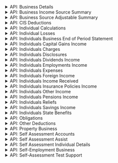 <details>
  <summary>
API: Business Details
 </summary>
API: [Business Details](https://developer.service.hmrc.gov.uk/api-documentation/docs/api/service/business-details-api/1.0) (Sandbox: 1.0, Production: 1.0)

- Endpoint: List All Businesses
- Endpoint: Retrieve Business Details
- Endpoint: Create and Amend Quarterly Period Type for a Business
</details>

<details>
  <summary>
API: Business Income Source Summary
 </summary>
API: [Business Income Source Summary](https://developer.service.hmrc.gov.uk/api-documentation/docs/api/service/self-assessment-biss-api/2.0) (Sandbox: 2.0, Production: 2.0)

- Endpoint: Retrieve a Business Income Source Summary (BISS)
</details>

<details>
  <summary>
API: Business Source Adjustable Summary
 </summary>
API: [Business Source Adjustable Summary](https://developer.service.hmrc.gov.uk/api-documentation/docs/api/service/self-assessment-bsas-api/5.0) (Sandbox: 5.0, Production: 4.0)

- Endpoint: List Business Source Adjustable Summaries [test only]
- Endpoint: Trigger a Business Source Adjustable Summary [test only]
- Endpoint: Retrieve a Self-Employment Business Source Adjustable Summary (BSAS)
- Endpoint: Submit Self-Employment Accounting Adjustments [test only]
- Endpoint: Retrieve a UK Property Business Source Adjustable Summary (BSAS)
- Endpoint: Submit UK Property Accounting Adjustments [test only]
- Endpoint: Retrieve a Foreign Property Business Source Adjustable Summary (BSAS)
- Endpoint: Submit Foreign Property Accounting Adjustments [test only]
</details>

<details>
  <summary>
API: CIS Deductions
 </summary>
API: [CIS Deductions](https://developer.service.hmrc.gov.uk/api-documentation/docs/api/service/cis-deductions-api/2.0) (Sandbox: 2.0, Production: 2.0)

- Endpoint: Retrieve CIS Deductions for Subcontractor
- Endpoint: Create CIS Deductions for Subcontractor
- Endpoint: Amend CIS Deductions for Subcontractor
- Endpoint: Delete CIS Deductions for Subcontractor
</details>

<details>
  <summary>
API: Individual Calculations
 </summary>
API: [Individual Calculations](https://developer.service.hmrc.gov.uk/api-documentation/docs/api/service/individual-calculations-api/5.0) (Sandbox: 5.0, Production: 5.0)

- Endpoint: List Self Assessment Tax Calculations
- Endpoint: Trigger a Self Assessment Tax Calculation
- Endpoint: Retrieve a Self Assessment Tax Calculation
- Endpoint: Submit a Self Assessment Final Declaration
</details>

<details>
  <summary>
API: Individual Losses
 </summary>
API: [Individual Losses](https://developer.service.hmrc.gov.uk/api-documentation/docs/api/service/individual-losses-api/4.0) (Sandbox: 4.0, Production: 4.0)

- Endpoint: Create a Brought Forward Loss
- Endpoint: Amend a Brought Forward Loss Amount
- Endpoint: List Brought Forward Losses
- Endpoint: Retrieve a Brought Forward Loss
- Endpoint: Delete a Brought Forward Loss
- Endpoint: Create a Loss Claim
- Endpoint: List Loss Claims
- Endpoint: Retrieve a Loss Claim
- Endpoint: Delete a Loss Claim
- Endpoint: Amend a Loss Claim Type
- Endpoint: Amend Loss Claims Order
</details>

<details>
  <summary>
API: Individuals Business End of Period Statement
 </summary>
API: [Individuals Business End of Period Statement](https://developer.service.hmrc.gov.uk/api-documentation/docs/api/service/individuals-business-eops-api/3.0) (Sandbox: 3.0, Production: 3.0)

- Endpoint: Submit End of Period Statement for a Business
</details>

<details>
  <summary>
API: Individuals Capital Gains Income
 </summary>
API: [Individuals Capital Gains Income](https://developer.service.hmrc.gov.uk/api-documentation/docs/api/service/individuals-capital-gains-income-api/1.0) (Sandbox: 1.0, Production: N/A)

- Endpoint: Retrieve All CGT Residential Property Disposals and Overrides [Test only]
- Endpoint: Create and Amend CGT Residential Property Disposals (non-PPD) [Test only]
- Endpoint: Delete CGT Residential Property Disposals (non-PPD) [Test only]
- Endpoint: Create and Amend 'Report and Pay Capital Gains Tax on Residential Property' Overrides (PPD) [Test only]
- Endpoint: Delete 'Report and Pay Capital Gains Tax on Residential Property' Overrides (PPD) [Test only]
- Endpoint: Retrieve Other Capital Gains and Disposals [Test only]
- Endpoint: Create and Amend Other Capital Gains and Disposals [Test only]
- Endpoint: Delete Other Capital Gains and Disposals [Test only]
</details>

<details>
  <summary>
API: Individuals Charges
 </summary>
API: [Individuals Charges](https://developer.service.hmrc.gov.uk/api-documentation/docs/api/service/individuals-charges-api/2.0) (Sandbox: 2.0, Production: 2.0)

- Endpoint: Retrieve Pension Charges
- Endpoint: Create and Amend Pension Charges
- Endpoint: Delete Pension Charges
</details>

<details>
  <summary>
API: Individuals Disclosures
 </summary>
API: [Individuals Disclosures](https://developer.service.hmrc.gov.uk/api-documentation/docs/api/service/individuals-disclosures-api/1.0) (Sandbox: 1.0, Production: 1.0)

- Endpoint: Create Marriage Allowance
- Endpoint: Retrieve Disclosures
- Endpoint: Create and Amend Disclosures
- Endpoint: Delete Disclosures
</details>

<details>
  <summary>
API: Individuals Dividends Income
 </summary>
API: [Individuals Dividends Income](https://developer.service.hmrc.gov.uk/api-documentation/docs/api/service/individuals-dividends-income-api/1.0) (Sandbox: 1.0, Production: N/A)

- Endpoint: Retrieve Dividends Income [Test only]
- Endpoint: Create and Amend Dividends Income [Test only]
- Endpoint: Delete Dividends Income [Test only]
- Endpoint: Retrieve a UK Dividends Income Annual Summary [Test only]
- Endpoint: Create and Amend a UK Dividends Income Annual Summary [Test only]
- Endpoint: Delete a UK Dividends Income Annual Summary [Test only]
</details>

<details>
  <summary>
API: Individuals Employments Income
 </summary>
API: [Individuals Employments Income](https://developer.service.hmrc.gov.uk/api-documentation/docs/api/service/individuals-employments-income-api/1.0) (Sandbox: 1.0, Production: N/A)

- Endpoint: List Employments [Test only]
- Endpoint: Add a Custom Employment [Test only]
- Endpoint: Retrieve an Employment [Test only]
- Endpoint: Amend a Custom Employment [Test only]
- Endpoint: Delete a Custom Employment [Test only]
- Endpoint: Ignore Employment [Test only]
- Endpoint: Unignore Employment [Test only]
- Endpoint: Retrieve an Employment and its Financial Details [Test only]
- Endpoint: Create and Amend Employment Financial Details [Test only]
- Endpoint: Delete Employment Financial Details [Test only]
- Endpoint: Retrieve Non-PAYE Employment Income [Test only]
- Endpoint: Create and Amend Non-PAYE Employment Income [Test only]
- Endpoint: Delete Non-PAYE Employment Income [Test only]
- Endpoint: Retrieve Other Employment Income [Test only]
- Endpoint: Create and Amend Other Employment Income [Test only]
- Endpoint: Delete Other Employment Income [Test only]
</details>

<details>
  <summary>
API: Individuals Expenses
 </summary>
API: [Individuals Expenses](https://developer.service.hmrc.gov.uk/api-documentation/docs/api/service/individuals-expenses-api/2.0) (Sandbox: 2.0, Production: 2.0)

- Endpoint: Retrieve Employment Expenses
- Endpoint: Create and Amend Employment Expenses
- Endpoint: Delete Employment Expenses
- Endpoint: Ignore Employment Expenses
- Endpoint: Retrieve Other Expenses
- Endpoint: Create and Amend Other Expenses
- Endpoint: Delete Other Expenses
</details>

<details>
  <summary>
API: Individuals Foreign Income
 </summary>
API: [Individuals Foreign Income](https://developer.service.hmrc.gov.uk/api-documentation/docs/api/service/individuals-foreign-income-api/1.0) (Sandbox: 1.0, Production: N/A)

- Endpoint: Retrieve Foreign Income
- Endpoint: Create and Amend Foreign Income
- Endpoint: Delete Foreign Income
</details>

<details>
  <summary>
API: Individuals Income Received
 </summary>
API: [Individuals Income Received](https://developer.service.hmrc.gov.uk/api-documentation/docs/api/service/individuals-income-received-api/2.0) (Sandbox: 2.0, Production: 2.0)

- Endpoint: List Employments
- Endpoint: Add a Custom Employment
- Endpoint: Retrieve an Employment
- Endpoint: Amend a Custom Employment
- Endpoint: Delete a Custom Employment
- Endpoint: Ignore Employment
- Endpoint: Unignore Employment
- Endpoint: Retrieve an Employment and its Financial Details
- Endpoint: Create and Amend Employment Financial Details
- Endpoint: Delete Employment Financial Details
- Endpoint: Retrieve Non-PAYE Employment Income
- Endpoint: Create and Amend Non-PAYE Employment Income
- Endpoint: Delete Non-PAYE Employment Income
- Endpoint: Retrieve Other Employment Income
- Endpoint: Create and Amend Other Employment Income
- Endpoint: Delete Other Employment Income
- Endpoint: Retrieve Dividends Income
- Endpoint: Create and Amend Dividends Income
- Endpoint: Delete Dividends Income
- Endpoint: Retrieve a UK Dividends Income Annual Summary
- Endpoint: Create and Amend a UK Dividends Income Annual Summary
- Endpoint: Delete a UK Dividends Income Annual Summary
- Endpoint: Retrieve Foreign Income
- Endpoint: Create and Amend Foreign Income
- Endpoint: Delete Foreign Income
- Endpoint: Retrieve Insurance Policies Income
- Endpoint: Create and Amend Insurance Policies Income
- Endpoint: Delete Insurance Policies Income
- Endpoint: Retrieve Pensions Income
- Endpoint: Create and Amend Pensions Income
- Endpoint: Delete Pensions Income
- Endpoint: Retrieve Other Income
- Endpoint: Create and Amend Other Income
- Endpoint: Delete Other Income
- Endpoint: List All UK Savings Accounts
- Endpoint: Add a UK Savings Account
- Endpoint: Retrieve UK Savings Account Annual Summary
- Endpoint: Create and Amend a UK Savings Account Annual Summary
- Endpoint: Retrieve Savings Income
- Endpoint: Create and Amend Savings Income
- Endpoint: Delete Savings Income
- Endpoint: Retrieve All CGT Residential Property Disposals and Overrides
- Endpoint: Create and Amend CGT Residential Property Disposals (non-PPD)
- Endpoint: Delete CGT Residential Property Disposals (non-PPD)
- Endpoint: Create and Amend 'Report and Pay Capital Gains Tax on Residential Property' Overrides (PPD)
- Endpoint: Delete 'Report and Pay Capital Gains Tax on Residential Property' Overrides (PPD)
- Endpoint: Retrieve Other Capital Gains and Disposals
- Endpoint: Create and Amend Other Capital Gains and Disposals
- Endpoint: Delete Other Capital Gains and Disposals
</details>

<details>
  <summary>
API: Individuals Insurance Policies Income
 </summary>
API: [Individuals Insurance Policies Income](https://developer.service.hmrc.gov.uk/api-documentation/docs/api/service/individuals-insurance-policies-income-api/1.0) (Sandbox: 1.0, Production: N/A)

- Endpoint: Retrieve Insurance Policies Income [Test only]
- Endpoint: Create and Amend Insurance Policies Income [Test only]
- Endpoint: Delete Insurance Policies Income [Test only]
</details>

<details>
  <summary>
API: Individuals Other Income
 </summary>
API: [Individuals Other Income](https://developer.service.hmrc.gov.uk/api-documentation/docs/api/service/individuals-other-income-api/1.0) (Sandbox: 1.0, Production: N/A)

- Endpoint: Retrieve Other Income [Test only]
- Endpoint: Create and Amend Other Income [Test only]
- Endpoint: Delete Other Income [Test only]
</details>

<details>
  <summary>
API: Individuals Pensions Income
 </summary>
API: [Individuals Pensions Income](https://developer.service.hmrc.gov.uk/api-documentation/docs/api/service/individuals-pensions-income-api/1.0) (Sandbox: 1.0, Production: N/A)

- Endpoint: Retrieve Pensions Income
- Endpoint: Create and Amend Pensions Income
- Endpoint: Delete Pensions Income
</details>

<details>
  <summary>
API: Individuals Reliefs
 </summary>
API: [Individuals Reliefs](https://developer.service.hmrc.gov.uk/api-documentation/docs/api/service/individuals-reliefs-api/1.0) (Sandbox: 1.0, Production: 1.0)

- Endpoint: Retrieve Relief Investments
- Endpoint: Create and Amend Relief Investments
- Endpoint: Delete Relief Investments
- Endpoint: Retrieve Other Reliefs
- Endpoint: Create and Amend Other Reliefs
- Endpoint: Delete Other Reliefs
- Endpoint: Retrieve Foreign Reliefs
- Endpoint: Create and Amend Foreign Reliefs
- Endpoint: Delete Foreign Reliefs
- Endpoint: Retrieve Pensions Reliefs
- Endpoint: Create and Amend Pensions Reliefs
- Endpoint: Delete Pensions Reliefs
- Endpoint: Retrieve Charitable Giving Tax Relief
- Endpoint: Create and Amend Charitable Giving Tax Relief
- Endpoint: Delete Charitable Giving Tax Relief
</details>

<details>
  <summary>
API: Individuals Savings Income
 </summary>
API: [Individuals Savings Income](https://developer.service.hmrc.gov.uk/api-documentation/docs/api/service/individuals-savings-income-api/1.0) (Sandbox: 1.0, Production: N/A)

- Endpoint: List All UK Savings Accounts [Test only]
- Endpoint: Add a UK Savings Account [Test only]
- Endpoint: Retrieve UK Savings Account Annual Summary [Test only]
- Endpoint: Create and Amend a UK Savings Account Annual Summary [Test only]
- Endpoint: Retrieve Savings Income [Test only]
- Endpoint: Create and Amend Savings Income [Test only]
- Endpoint: Delete Savings Income [Test only]
</details>

<details>
  <summary>
API: Individuals State Benefits
 </summary>
API: [Individuals State Benefits](https://developer.service.hmrc.gov.uk/api-documentation/docs/api/service/individuals-state-benefits-api/1.0) (Sandbox: 1.0, Production: 1.0)

- Endpoint: List State Benefits
- Endpoint: Create State Benefit
- Endpoint: Amend State Benefit
- Endpoint: Delete State Benefit
- Endpoint: Amend State Benefit Amounts
- Endpoint: Delete State Benefit Amounts
- Endpoint: Ignore State Benefit
- Endpoint: Unignore State Benefit
</details>

<details>
  <summary>
API: Obligations
 </summary>
API: [Obligations](https://developer.service.hmrc.gov.uk/api-documentation/docs/api/service/obligations-api/2.0) (Sandbox: 2.0, Production: 2.0)

- Endpoint: Retrieve Income Tax (Self Assessment) Income and Expenditure Obligations
- Endpoint: Retrieve Income Tax (Self Assessment) Final Declaration Obligations
- Endpoint: Retrieve Income Tax (Self Assessment) End of Period Statement Obligations
</details>

<details>
  <summary>
API: Other Deductions
 </summary>
API: [Other Deductions](https://developer.service.hmrc.gov.uk/api-documentation/docs/api/service/other-deductions-api/1.0) (Sandbox: 1.0, Production: 1.0)

- Endpoint: Retrieve deductions
- Endpoint: Create and Amend deductions
- Endpoint: Delete deductions
</details>

<details>
  <summary>
API: Property Business
 </summary>
API: [Property Business](https://developer.service.hmrc.gov.uk/api-documentation/docs/api/service/property-business-api/4.0) (Sandbox: 4.0, Production: 3.0)

- Endpoint: Retrieve a UK Property Business Annual Submission
- Endpoint: Create and Amend a UK Property Business Annual Submission
- Endpoint: Create a UK Property Income & Expenses Period Summary
- Endpoint: Retrieve a UK Property Income & Expenses Period Summary
- Endpoint: Amend a UK Property Income & Expenses Period Summary
- Endpoint: Retrieve a Historic FHL UK Property Business Annual Submission
- Endpoint: Create and Amend a Historic FHL UK Property Business Annual Submission
- Endpoint: Delete a Historic FHL UK Property Business Annual Submission
- Endpoint: Retrieve a Historic Non-FHL UK Property Business Annual Submission
- Endpoint: Create and Amend a Historic Non-FHL UK Property Business Annual Submission
- Endpoint: Delete a Historic Non-FHL UK Property Business Annual Submission
- Endpoint: List Historic FHL UK Property Income & Expenses Period Summaries
- Endpoint: Create a Historic FHL UK Property Income & Expenses Period Summary
- Endpoint: Retrieve a Historic FHL UK Property Income & Expenses Period Summary
- Endpoint: Amend a Historic FHL UK Property Income & Expenses Period Summary
- Endpoint: List Historic Non-FHL UK Property Income & Expenses Period Summaries
- Endpoint: Create a Historic Non-FHL UK Property Income & Expenses Period Summary
- Endpoint: Retrieve a Historic Non-FHL UK Property Income and Expenses Period Summary
- Endpoint: Amend a Historic Non-FHL UK Property Income & Expenses Period Summary
- Endpoint: Create a Foreign Property Income & Expenses Period Summary
- Endpoint: Retrieve a Foreign Property Income & Expenses Period Summary
- Endpoint: Amend a Foreign Property Income & Expenses Period Summary
- Endpoint: Retrieve a Foreign Property Annual Submission
- Endpoint: Create and Amend a Foreign Property Annual Submission
- Endpoint: Delete a Property Annual Submission
- Endpoint: List Property Income and Expenses Period Summaries
</details>

<details>
  <summary>
API: Self Assessment Accounts
 </summary>
API: [Self Assessment Accounts](https://developer.service.hmrc.gov.uk/api-documentation/docs/api/service/self-assessment-accounts-api/3.0) (Sandbox: 3.0, Production: 3.0)

- Endpoint: Retrieve History of a Self Assessment Charge
- Endpoint: Retrieve Self Assessment Balance and Transactions
- Endpoint: List Self Assessment Payments & Allocation Details
- Endpoint: Retrieve Coding Out Underpayments and Debt Amounts
- Endpoint: Create or Amend Coding Out Underpayments and Debt Amounts
- Endpoint: Delete Coding Out Underpayments and Debt Amounts
- Endpoint: Opt Out of Coding Out
- Endpoint: Retrieve Coding Out Status
- Endpoint: Opt In to Coding Out
</details>

<details>
  <summary>
API: Self Assessment Assist
 </summary>
API: [Self Assessment Assist](https://developer.service.hmrc.gov.uk/api-documentation/docs/api/service/self-assessment-assist/1.0) (Sandbox: 1.0, Production: N/A)

- Endpoint: Produce a HMRC Self Assessment Assist Report
- Endpoint: Acknowledge a HMRC Self Assessment Assist Report
</details>

<details>
  <summary>
API: Self Assessment Individual Details
 </summary>
API: [Self Assessment Individual Details](https://developer.service.hmrc.gov.uk/api-documentation/docs/api/service/self-assessment-individual-details-api/2.0) (Sandbox: 2.0, Production: 1.0)

- Endpoint: Retrieve ITSA Status
</details>

<details>
  <summary>
API: Self-Employment Business
 </summary>
API: [Self-Employment Business](https://developer.service.hmrc.gov.uk/api-documentation/docs/api/service/self-employment-business-api/3.0) (Sandbox: 3.0, Production: 3.0)

- Endpoint: Retrieve a Self-Employment Annual Submission
- Endpoint: Create and Amend Self-Employment Annual Submission
- Endpoint: Delete a Self-Employment Annual Submission
- Endpoint: List Self-Employment Period Summaries
- Endpoint: Create a Self-Employment Period Summary
- Endpoint: Retrieve a Self-Employment Period Summary
- Endpoint: Amend a Self-Employment Period Summary
</details>

<details>
  <summary>
API: Self-Assessment Test Support
 </summary>
API: [Self-Assessment Test Support](https://developer.service.hmrc.gov.uk/api-documentation/docs/api/service/mtd-sa-test-support-api/1.0) (Sandbox: 1.0, Production: N/A)

- Endpoint: Delete Stateful Test Data
- Endpoint: List checkpoints
- Endpoint: Create a checkpoint
- Endpoint: Delete a checkpoint
- Endpoint: Restore to checkpoint
- Endpoint: Create a Test Business
- Endpoint: Delete a Test Business
- Endpoint: Create and Amend Test ITSA Status
</details>

